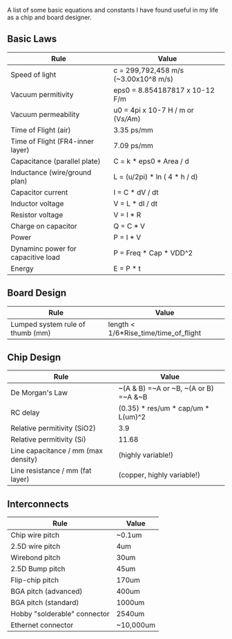A list of some basic equations and constants I have found useful in my life as a chip and board designer. 

## Basic Laws

| Rule                               | Value                                 |
|------------------------------------|---------------------------------------|
| Speed of light                     | c = 299,792,458 m/s (~3.00x10^8 m/s)  |
| Vacuum permitivity                 | eps0 = 8.854187817 x 10-12 F/m        | 
| Vacuum permeability                | u0   = 4pi x 10-7 H / m or (V*s/A*m)  |
| Time of Flight (air)               | 3.35 ps/mm                            |
| Time of Flight (FR4-inner layer)   | 7.09 ps/mm                            |
| Capacitance (parallel plate)       | C = k * eps0 * Area / d               |
| Inductance (wire/ground plan)      | L = (u/2pi) * ln ( 4 * h / d)         |
| Capacitor current                  | I = C * dV / dt                       |
| Inductor voltage                   | V = L * dI / dt                       |
| Resistor voltage                   | V = I * R                             |
| Charge on capacitor                | Q = C * V                             |
| Power                              | P = I * V                             |
| Dynaminc power for capacitive load | P = Freq * Cap * VDD^2                |
| Energy                             | E = P * t                             |

## Board Design
| Rule                               | Value                                 |
|------------------------------------|---------------------------------------|
| Lumped system rule of thumb (mm)   | length < 1/6*Rise_time/time_of_flight |

## Chip Design

| Rule                                | Value                                 |
|-------------------------------------|---------------------------------------|
| De Morgan's Law                     | ~(A & B) =~A or ~B, ~(A or B) =~A &~B |
| RC delay                            | (0.35) * res/um * cap/um * L(um)^2    |
| Relative permitivity (SiO2)         | 3.9                                   |
| Relative permitivity (Si)           | 11.68                                 |
| Line capacitance / mm (max density) |           (highly variable!)          |
| Line resistance  / mm (fat layer)   |           (copper, highly variable!)  |

## Interconnects

| Rule                                | Value                                 |
|-------------------------------------|---------------------------------------|
| Chip wire pitch                     | ~0.1um                                |
| 2.5D wire pitch                     | 4um                                   |
| Wirebond pitch                      | 30um                                  |
| 2.5D Bump pitch                     | 45um                                  |
| Flip-chip pitch                     | 170um                                 |
| BGA pitch (advanced)                | 400um                                 |
| BGA pitch (standard)                | 1000um                                |
| Hobby "solderable" connector        | 2540um                                |
| Ethernet connector                  | ~10,000um                             |







